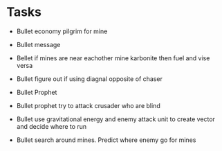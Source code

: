 # Tasks

* Bullet economy 
	pilgrim for mine
* Bullet message
* Bellet if mines are near eachother mine karbonite then fuel and vise versa
* Bullet figure out if using diagnal opposite of chaser



* Bullet Prophet

* Bullet prophet try to attack crusader who are blind
* Bullet use gravitational energy and enemy attack unit to create vector and decide where to run
* Bullet search around mines. Predict where enemy go for mines



